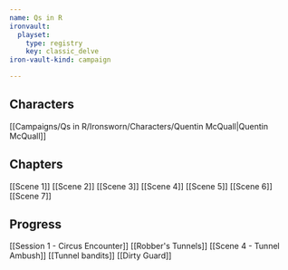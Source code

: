```yaml
---
name: Qs in R
ironvault:
  playset:
    type: registry
    key: classic_delve
iron-vault-kind: campaign

---
```


## Characters

[[Campaigns/Qs in R/Ironsworn/Characters/Quentin McQuall|Quentin McQuall]]

## Chapters

[[Scene 1]]
[[Scene 2]]
[[Scene 3]]
[[Scene 4]]
[[Scene 5]]
[[Scene 6]]
[[Scene 7]]

## Progress

[[Session 1 - Circus Encounter]]
[[Robber's Tunnels]]
[[Scene 4 - Tunnel Ambush]]
[[Tunnel bandits]]
[[Dirty Guard]]